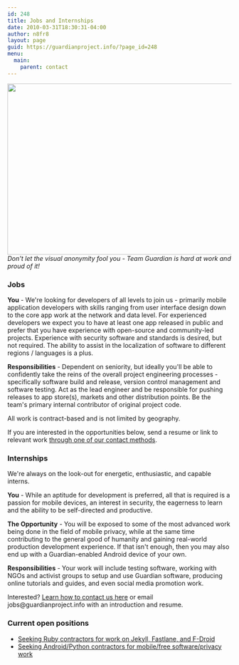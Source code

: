 ```yaml
---
id: 248
title: Jobs and Internships
date: 2010-03-31T18:30:31-04:00
author: n8fr8
layout: page
guid: https://guardianproject.info/?page_id=248
menu:
  main:
    parent: contact
---
```

[<img title="teamguardianhardatwork" src="https://guardianproject.info/wp-content/uploads/2010/03/teamguardianhardatwork.jpg" alt="" width="576" height="384" />  
](https://guardianproject.info/wp-content/uploads/2010/03/teamguardianhardatwork.jpg) _Don't let the visual anonymity fool you - Team Guardian is hard at work and proud of it!_

### Jobs

**You** - We're looking for developers of all levels to join us - primarily mobile application developers with skills ranging from user interface design down to the core app work at the network and data level. For experienced developers we expect you to have at least one app released in public and prefer that you have experience with open-source and community-led projects. Experience with security software and standards is desired, but not required. The ability to assist in the localization of software to different regions / languages is a plus.

**Responsibilities** - Dependent on seniority, but ideally you'll be able to confidently take the reins of the overall project engineering processes - specifically software build and release, version control management and software testing. Act as the lead engineer and be responsible for pushing releases to app store(s), markets and other distribution points. Be the team's primary internal contributor of original project code.

All work is contract-based and is not limited by geography.

If you are interested in the opportunities below, send a resume or link to relevant work [through one of our contact methods](https://guardianproject.info/contact/).

### Internships

We're always on the look-out for energetic, enthusiastic, and capable interns.

**You** - While an aptitude for development is preferred, all that is required is a passion for mobile devices, an interest in security, the eagerness to learn and the ability to be self-directed and productive.

**The Opportunity** - You will be exposed to some of the most advanced work being done in the field of mobile privacy, while at the same time contributing to the general good of humanity and gaining real-world production development experience. If that isn't enough, then you may also end up with a Guardian-enabled Android device of your own.

**Responsibilities** - Your work will include testing software, working with NGOs and activist groups to setup and use Guardian software, producing online tutorials and guides, and even social media promotion work.

Interested? [Learn how to contact us here](https://guardianproject.info/contact/) or email &#x6a;&#111;b&#x73;&#x40;gu&#x61;&#114;d&#x69;&#x61;np&#x72;&#111;j&#x65;&#x63;&#116;.&#x69;&#x6e;f&#x6f; with an introduction and resume.

### Current open positions

* [Seeking Ruby contractors for work on Jekyll, Fastlane, and F-Droid](../../2024/12/06/ruby-jekyll-contractor/)
* [Seeking Android/Python contractors for mobile/free software/privacy work](../android-python-contractor/)

&nbsp;
